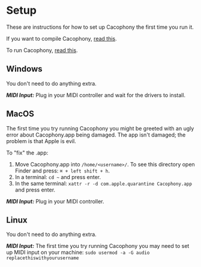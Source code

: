 # Setup

These are instructions for how to set up Cacophony the first time you run it.

If you want to compile Cacophony, [read this](compile.md).

To run Cacophony, [read this](run.md).

## Windows

You don't need to do anything extra.

***MIDI Input:*** Plug in your MIDI controller and wait for the drivers to install.

## MacOS

The first time you try running Cacophony you might be greeted with an ugly error about Cacophony.app being damaged. The app isn't damaged; the problem is that Apple is evil.

To "fix" the .app:

1. Move Cacophony.app into `/home/<username>/`. To see this directory open Finder and press: `⌘ + left shift + h`.
2. In a terminal: `cd ~` and press enter.
3. In the same terminal: `xattr -r -d com.apple.quarantine Cacophony.app` and press enter.

***MIDI Input:*** Plug in your MIDI controller.

## Linux

You don't need to do anything extra.

***MIDI Input:*** The first time you try running Cacophony you may need to set up MIDI input on your machine: `sudo usermod -a -G audio replacethiswithyourusername`